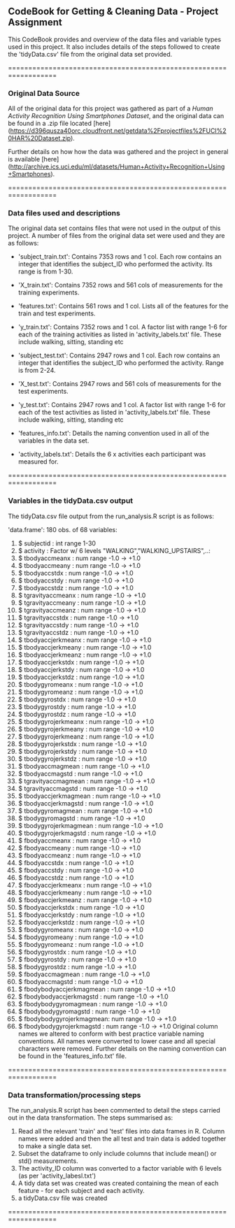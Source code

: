 ## CodeBook for Getting & Cleaning Data - Project Assignment

This CodeBook provides and overview of the data files and variable types used in this project. It also includes details of the steps followed to create the 'tidyData.csv' file from the original data set provided.


==================================================================
### Original Data Source
All of the original data for this project was gathered as part of a *Human Activity Recognition Using Smartphones Dataset*, and the original data can be found in a .zip file located [here] (https://d396qusza40orc.cloudfront.net/getdata%2Fprojectfiles%2FUCI%20HAR%20Dataset.zip).

Further details on how how the data was gathered and the project in general is available [here] (http://archive.ics.uci.edu/ml/datasets/Human+Activity+Recognition+Using+Smartphones).


==================================================================
### Data files used and descriptions
The original data set contains files that were not used in the output of this project. A number of files from the original data set were used and they are as follows:

- 'subject_train.txt': Contains 7353 rows and 1 col. Each row contains an integer that identifies the subject_ID who performed the activity. Its range is from 1-30.

- 'X_train.txt': Contains 7352 rows and 561 cols of measurements for the training experiments. 

- 'features.txt': Contains 561 rows and 1 col. Lists all of the features for the train and test experiments. 

- 'y_train.txt': Contains 7352 rows and 1 col. A factor list with range 1-6 for each of the training activities as listed in 'activity_labels.txt' file. These include walking, sitting, standing etc

- 'subject_test.txt': Contains 2947 rows and 1 col. Each row contains an integer that identifies the subject_ID who performed the activity. Range is from 2-24. 

- 'X_test.txt': Contains 2947 rows and 561 cols of measurements for the test experiments.

- 'y_test.txt': Contains 2947 rows and 1 col. A factor list with range 1-6 for each of the test activities as listed in 'activity_labels.txt' file. These include walking, sitting, standing etc

- 'features_info.txt': Details the naming convention used in all of the variables in the data set.

- 'activity_labels.txt': Details the 6 x activities each participant was measured for. 


==================================================================
### Variables in the tidyData.csv output
The tidyData.csv file output from the run_analysis.R script is as follows:

'data.frame':	180 obs. of  68 variables:
 1. $ subjectid               : int  range 1-30
 2. $ activity                : Factor w/ 6 levels "WALKING","WALKING_UPSTAIRS",..:
 3. $ tbodyaccmeanx           : num  range -1.0 -> +1.0
 4. $ tbodyaccmeany           : num  range -1.0 -> +1.0
 5. $ tbodyaccstdx            : num  range -1.0 -> +1.0
 6. $ tbodyaccstdy            : num  range -1.0 -> +1.0
 7. $ tbodyaccstdz            : num  range -1.0 -> +1.0
 8. $ tgravityaccmeanx        : num  range -1.0 -> +1.0
 9. $ tgravityaccmeany        : num  range -1.0 -> +1.0
 10. $ tgravityaccmeanz        : num  range -1.0 -> +1.0
 11. $ tgravityaccstdx         : num  range -1.0 -> +1.0
 12. $ tgravityaccstdy         : num  range -1.0 -> +1.0
 13. $ tgravityaccstdz         : num  range -1.0 -> +1.0
 14. $ tbodyaccjerkmeanx       : num  range -1.0 -> +1.0
 15. $ tbodyaccjerkmeany       : num  range -1.0 -> +1.0
 16. $ tbodyaccjerkmeanz       : num  range -1.0 -> +1.0
 17. $ tbodyaccjerkstdx        : num  range -1.0 -> +1.0
 18. $ tbodyaccjerkstdy        : num  range -1.0 -> +1.0
 19. $ tbodyaccjerkstdz        : num  range -1.0 -> +1.0
 20. $ tbodygyromeanx          : num  range -1.0 -> +1.0
 21. $ tbodygyromeanz          : num  range -1.0 -> +1.0
 22. $ tbodygyrostdx           : num  range -1.0 -> +1.0
 23. $ tbodygyrostdy           : num  range -1.0 -> +1.0
 24. $ tbodygyrostdz           : num  range -1.0 -> +1.0
 25. $ tbodygyrojerkmeanx      : num  range -1.0 -> +1.0
 26. $ tbodygyrojerkmeany      : num  range -1.0 -> +1.0
 27. $ tbodygyrojerkmeanz      : num  range -1.0 -> +1.0
 28. $ tbodygyrojerkstdx       : num  range -1.0 -> +1.0
 29. $ tbodygyrojerkstdy       : num  range -1.0 -> +1.0
 30. $ tbodygyrojerkstdz       : num  range -1.0 -> +1.0
 31. $ tbodyaccmagmean         : num  range -1.0 -> +1.0
 32. $ tbodyaccmagstd          : num  range -1.0 -> +1.0
 33. $ tgravityaccmagmean      : num  range -1.0 -> +1.0
 34. $ tgravityaccmagstd       : num  range -1.0 -> +1.0
 35. $ tbodyaccjerkmagmean     : num  range -1.0 -> +1.0
 36. $ tbodyaccjerkmagstd      : num  range -1.0 -> +1.0
 37. $ tbodygyromagmean        : num  range -1.0 -> +1.0
 38. $ tbodygyromagstd         : num  range -1.0 -> +1.0
 39. $ tbodygyrojerkmagmean    : num  range -1.0 -> +1.0
 40. $ tbodygyrojerkmagstd     : num  range -1.0 -> +1.0
 41. $ fbodyaccmeanx           : num  range -1.0 -> +1.0
 42. $ fbodyaccmeany           : num  range -1.0 -> +1.0
 43. $ fbodyaccmeanz           : num  range -1.0 -> +1.0
 44. $ fbodyaccstdx            : num  range -1.0 -> +1.0
 45. $ fbodyaccstdy            : num  range -1.0 -> +1.0
 46. $ fbodyaccstdz            : num  range -1.0 -> +1.0
 47. $ fbodyaccjerkmeanx       : num  range -1.0 -> +1.0
 48. $ fbodyaccjerkmeany       : num  range -1.0 -> +1.0
 49. $ fbodyaccjerkmeanz       : num  range -1.0 -> +1.0
 50. $ fbodyaccjerkstdx        : num  range -1.0 -> +1.0
 51. $ fbodyaccjerkstdy        : num  range -1.0 -> +1.0
 52. $ fbodyaccjerkstdz        : num  range -1.0 -> +1.0
 53. $ fbodygyromeanx          : num  range -1.0 -> +1.0
 54. $ fbodygyromeany          : num  range -1.0 -> +1.0
 55. $ fbodygyromeanz          : num  range -1.0 -> +1.0
 56. $ fbodygyrostdx           : num  range -1.0 -> +1.0
 57. $ fbodygyrostdy           : num  range -1.0 -> +1.0
 58. $ fbodygyrostdz           : num  range -1.0 -> +1.0
 59. $ fbodyaccmagmean         : num  range -1.0 -> +1.0
 60. $ fbodyaccmagstd          : num  range -1.0 -> +1.0
 61. $ fbodybodyaccjerkmagmean : num  range -1.0 -> +1.0
 62. $ fbodybodyaccjerkmagstd  : num  range -1.0 -> +1.0
 63. $ fbodybodygyromagmean    : num  range -1.0 -> +1.0
 64. $ fbodybodygyromagstd     : num  range -1.0 -> +1.0
 65. $ fbodybodygyrojerkmagmean: num  range -1.0 -> +1.0
 66. $ fbodybodygyrojerkmagstd : num  range -1.0 -> +1.0
Original column names we altered to conform with best practice variable naming conventions. All names were converted to lower case and all special characters were removed. Further details on the naming convention can be found in the 'features_info.txt' file. 


==================================================================

### Data transformation/processing steps
The run_analysis.R script has been commented to detail the steps carried out in the data transformation. The steps summarised as: 

1. Read all the relevant 'train' and 'test' files into data frames in R. Column names were added and then the all test and train data is added together to make a single data set.
2. Subset the dataframe to only include columns that include mean() or std() measurements.
3. The activity_ID column was converted to a factor variable with 6 levels (as per 'activity_labesl.txt')
4. A tidy data set was created was created containing the mean of each feature - for each subject and each activity.
5. a tidyData.csv file was created

==================================================================

